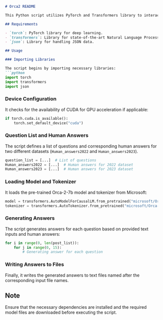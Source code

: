 ```markdown
# Orca2 README

This Python script utilizes PyTorch and Transformers library to interact with a pre-trained language model (Orca-2-7b) for generating answers to multiple-choice questions based on provided text inputs. Below are the key components and functionalities of the code:

## Requirements

- `torch`: PyTorch library for deep learning.
- `transformers`: Library for state-of-the-art Natural Language Processing (NLP).
- `json`: Library for handling JSON data.

## Usage

### Importing Libraries

The script begins by importing necessary libraries:
```python
import torch
import transformers
import json
```

### Device Configuration

It checks for the availability of CUDA for GPU acceleration if applicable:
```python
if torch.cuda.is_available():
    torch.set_default_device("cuda")
```

### Question List and Human Answers

The script defines a list of questions and corresponding human answers for two different datasets (`Human_answers2022` and `Human_answers2023`).
```python
question_list = [...]  # List of questions
Human_answers2022 = [...]  # Human answers for 2022 dataset
Human_answers2023 = [...]  # Human answers for 2023 dataset
```

### Loading Model and Tokenizer

It loads the pre-trained Orca-2-7b model and tokenizer from Microsoft:
```python
model = transformers.AutoModelForCausalLM.from_pretrained("microsoft/Orca-2-7b")
tokenizer = transformers.AutoTokenizer.from_pretrained("microsoft/Orca-2-7b")
```

### Generating Answers

The script generates answers for each question based on provided text inputs and human answers:
```python
for i in range(0, len(post_list)):
    for j in range(0, 15):
        # Generating answer for each question
```

### Writing Answers to Files

Finally, it writes the generated answers to text files named after the corresponding input file names.

## Note

Ensure that the necessary dependencies are installed and the required model files are downloaded before executing the script.
```

